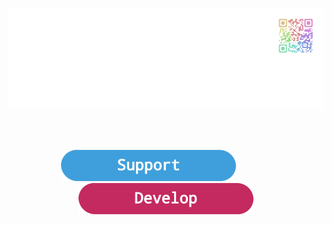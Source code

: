 <div align = center>

[![Header]][#]

<br>
<br>

[![Button Support]][Support]            
[![Button Develop]][Develop]

</div>



<!--   🌶  🌶  🌶  🌶  🌶  🌶  🌶  🌶  🌶  🌶  🌶  🌶  🌶  🌶  🌶  🌶  🌶   -->

[Header]: https://github.com/ServedSpicy/.github/blob/main/profile/Header.png

[Button Support]: https://github.com/ServedSpicy/.github/blob/main/profile/Support.png
[Button Develop]: https://github.com/ServedSpicy/.github/blob/main/profile/Develop.png

[Develop]: https://github.com/ServedSpicy/Documentation
[Support]: https://github.com/ServedSpicy/Support

[#]: #

